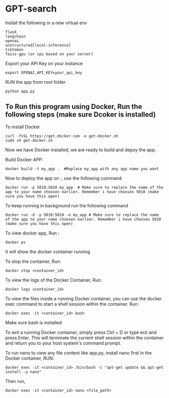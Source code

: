 # GPT-search

Install the following in a new virtual env

```
flask
langchain
openai
unstructured[local-inference]
tiktoken
faiss-gpu (or cpu based on your server)
```

Export your API Key on your instance
```
export OPENAI_API_KEY=your_api_key
```
RUN the app from root folder 
```
python app.py
```
## To Run this program using Docker, Run the following steps (make sure Dcoker is installed)

To install Docker
```
curl -fsSL https://get.docker.com -o get-docker.sh
sudo sh get-docker.sh
```
Now we have Docker installed, we are ready to build and depoy the app.

Build Docker APP:
```
docker build -t my_app .  #Replace my_app with any app name you want
```

Now to deploy the app on <ip>:<port>, use the following command:
```
docker run -p 5010:5010 my_app  # Make sure to replace the name of the app to your name choosen earlier. Remember i have choosen 5010 (make sure you have this open)
```

To keep running in background run the following command
```
docker run -d -p 5010:5010 -e my_app # Make sure to replace the name of the app to your name choosen earlier. Remember i have choosen 5010 (make sure you have this open)
```

To view docker app, Run :
```
docker ps
```
It will show the docker container running

To stop the container, Run:
```
docker stop <container_id>
```

To view the logs of the Docker Container, Run:
```
docker logs <container_id>
```

To view the files inside a running Docker container, you can use the docker exec command to start a shell session within the container. Run:
```
docker exec -it <container_id> bash
```
Make sure bash is installed

To exit a running Docker container, simply press Ctrl + D or type exit and press Enter. This will terminate the current shell session within the container and return you to your host system's command prompt.

To run nano to view any file content like app.py, install nano first in the Docker container, RUN:
```
docker exec -it <container_id> /bin/bash -c "apt-get update && apt-get install -y nano"
```
Then run,
```
docker exec -it <container_id> nano <file_path>
```
